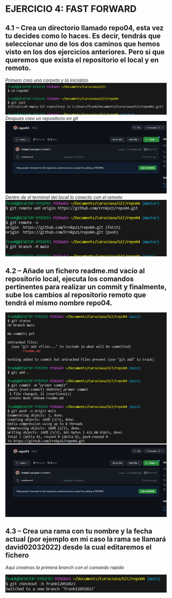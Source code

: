 # EJERCICIO 4: FAST FORWARD

## 4.1 – Crea un directorio llamado repo04, esta vez tu decides como lo haces. Es decir, tendrás que seleccionar uno de los dos caminos que hemos visto en los dos ejercicios anteriores. Pero si que queremos que exista el repositorio el local y en remoto.

*Primero creo una carpeta y la inicializo*
![✖️ERROR✖️](./imagenes/2.png)
*Despues creo un repositorio en git*
![✖️ERROR✖️](./imagenes/1.png)
*Dentro de el terminal del local lo conecto con el remoto*
![✖️ERROR✖️](./imagenes/3.png)

## 4.2 – Añade un fichero readme.md vacío al repositorio local, ejecuta los comandos pertinentes para realizar un commit y finalmente, sube los cambios al repositorio remoto que tendrá el mismo nombre repo04.

![✖️ERROR✖️](./imagenes/4.png)
![✖️ERROR✖️](./imagenes/1.png)
## 4.3 – Crea una rama con tu nombre y la fecha actual (por ejemplo en mi caso la rama se llamará david02032022) desde la cual editaremos el fichero

*Aqui creamos la primera branch con el comando rapido*

![✖️ERROR✖️](./imagenes/6.png)
